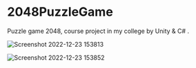 # 2048PuzzleGame
Puzzle game 2048, course project in my college by Unity &amp; C# .

![Screenshot 2022-12-23 153813](https://user-images.githubusercontent.com/60488577/209345194-cf177caa-4894-4dfd-afd1-8ce912be1234.png)

![Screenshot 2022-12-23 153852](https://user-images.githubusercontent.com/60488577/209345200-79b11e1f-5675-4bdc-80a3-46e1e627669c.png)
